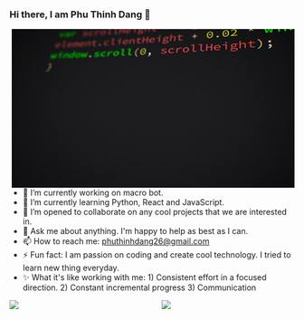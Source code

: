 ### Hi there, I am Phu Thinh Dang 👋
<img align="right" src="/giphy.gif">

- 🔭 I’m currently working on macro bot.
- 🌱 I’m currently learning Python, React and JavaScript.
- 👯 I’m opened to collaborate on any cool projects that we are interested in.
- 💬 Ask me about anything. I'm happy to help as best as I can. 
- 📫 How to reach me: phuthinhdang26@gmail.com
- ⚡ Fun fact: I am passion on coding and create cool technology. I tried to learn new thing everyday.
- ✨ What it's like working with me: 1) Consistent effort in a focused direction. 2) Constant incremental progress 3) Communication

<div style="display: flex; flex-direction: row;">
 <img align="center" class="img" src="https://github-readme-stats.vercel.app/api?username=EricDang261&show_icons=true&theme=radical" width="400"/>
 <img align="center" class="img" src="https://github-readme-stats.vercel.app/api/top-langs/?username=EricDang261&theme=radical&layout=compact" width ="350" />
</div>
